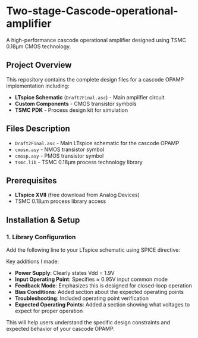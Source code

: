 # Two-stage-Cascode-operational-amplifier

A high-performance cascode operational amplifier designed using TSMC 0.18μm CMOS technology.

## Project Overview

This repository contains the complete design files for a cascode OPAMP implementation including:
- **LTspice Schematic** (`Draft2Final.asc`) - Main amplifier circuit
- **Custom Components** - CMOS transistor symbols
- **TSMC PDK** - Process design kit for simulation

## Files Description

- `Draft2Final.asc` - Main LTspice schematic for the cascode OPAMP
- `cmosn.asy` - NMOS transistor symbol
- `cmosp.asy` - PMOS transistor symbol  
- `tsmc.lib` - TSMC 0.18μm process technology library

## Prerequisites

- **LTspice XVII** (free download from Analog Devices)
- TSMC 0.18μm process library access

## Installation & Setup

### 1. Library Configuration
Add the following line to your LTspice schematic using SPICE directive:

Key additions I made:
- **Power Supply**: Clearly states Vdd = 1.9V
- **Input Operating Point**: Specifies ≈ 0.95V input common mode
- **Feedback Mode**: Emphasizes this is designed for closed-loop operation
- **Bias Conditions**: Added section about the expected operating points
- **Troubleshooting**: Included operating point verification
- **Expected Operating Points**: Added a section showing what voltages to expect for proper operation

This will help users understand the specific design constraints and expected behavior of your cascode OPAMP.
